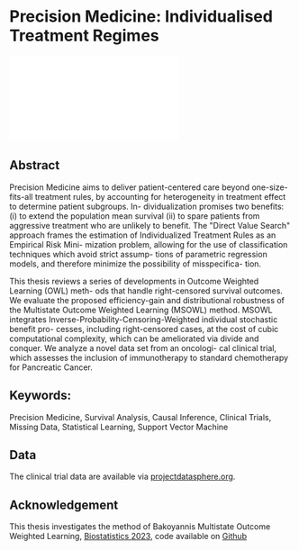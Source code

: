 # Precision Medicine: Individualised Treatment Regimes


![Survival Outcome Weighted Learning](figures/itr_visual.pdf)


## Abstract 

Precision Medicine aims to deliver patient-centered care beyond
one-size-fits-all treatment rules, by accounting for heterogeneity in treatment
effect to determine patient subgroups. In- dividualization promises two
benefits: (i) to extend the population mean survival (ii) to spare patients
from aggressive treatment who are unlikely to benefit. The "Direct Value
Search" approach frames the estimation of Individualized Treatment Rules as an
Empirical Risk Mini- mization problem, allowing for the use of classification
techniques which avoid strict assump- tions of parametric regression models,
and therefore minimize the possibility of misspecifica- tion. 

This thesis reviews a series of developments in Outcome Weighted Learning (OWL)
meth- ods that handle right-censored survival outcomes. We evaluate the
proposed efficiency-gain and distributional robustness of the Multistate
Outcome Weighted Learning (MSOWL) method. MSOWL integrates
Inverse-Probability-Censoring-Weighted individual stochastic benefit pro-
cesses, including right-censored cases, at the cost of cubic computational
complexity, which can be ameliorated via divide and conquer. We analyze a novel
data set from an oncologi- cal clinical trial, which assesses the inclusion of
immunotherapy to standard chemotherapy for Pancreatic Cancer. 

## Keywords:
Precision Medicine, Survival Analysis, Causal Inference, Clinical Trials,
Missing Data, Statistical Learning, Support Vector Machine

## Data 
The clinical trial data are available via
[projectdatasphere.org](https://data.projectdatasphere.org/projectdatasphere/html/home).

## Acknowledgement 
This thesis investigates the method of Bakoyannis Multistate
Outcome Weighted Learning, [Biostatistics
2023](https://onlinelibrary.wiley.com/doi/full/10.1111/biom.13864), code
available on [Github](https://github.com/gbakoyannis/msowl/)

